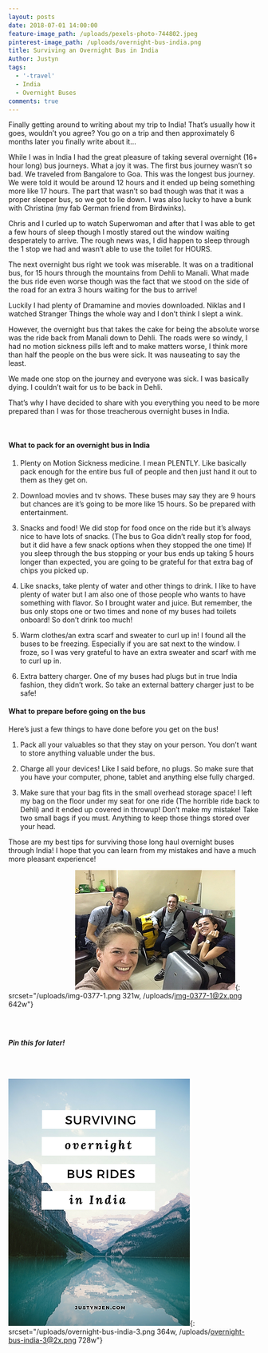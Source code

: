 ```yaml
---
layout: posts
date: 2018-07-01 14:00:00
feature-image_path: /uploads/pexels-photo-744802.jpeg
pinterest-image_path: /uploads/overnight-bus-india.png
title: Surviving an Overnight Bus in India
Author: Justyn
tags:
  - '-travel'
  - India
  - Overnight Buses
comments: true
---
```


Finally getting around to writing about my trip to India! That’s usually how it goes, wouldn’t you agree? You go on a trip and then approximately 6 months later you finally write about it…

While I was in India I had the great pleasure of taking several overnight (16+ hour long) bus journeys. What a joy it was. The first bus journey wasn’t so bad. We traveled from Bangalore to Goa. This was the longest bus journey. We were told it would be around 12 hours and it ended up being something more like 17 hours. The part that wasn’t so bad though was that it was a proper sleeper bus, so we got to lie down. I was also lucky to have a bunk with Christina (my fab German friend from Birdwinks).

Chris and I curled up to watch Superwoman and after that I was able to get a few hours of sleep though I mostly stared out the window waiting desperately to arrive. The rough news was, I did happen to sleep through the 1 stop we had and wasn’t able to use the toilet for HOURS.

The next overnight bus right we took was miserable. It was on a traditional bus, for 15 hours through the mountains from Dehli to Manali. What made the bus ride even worse though was the fact that we stood on the side of the road for an extra 3 hours waiting for the bus to arrive!

Luckily I had plenty of Dramamine and movies downloaded. Niklas and I watched Stranger Things the whole way and I don’t think I slept a wink.

However, the overnight bus that takes the cake for being the absolute worse was the ride back from Manali down to Dehli. The roads were so windy, I had no motion sickness pills left and to make matters worse, I think more than half the people on the bus were sick. It was nauseating to say the least.

We made one stop on the journey and everyone was sick. I was basically dying. I couldn’t wait for us to be back in Dehli.

That’s why I have decided to share with you everything you need to be more prepared than I was for those treacherous overnight buses in India.

&nbsp;

#### What to pack for an overnight bus in India

1. Plenty on Motion Sickness medicine. I mean PLENTLY. Like basically pack enough for the entire bus full of people and then just hand it out to them as they get on.

2. Download movies and tv shows. These buses may say they are 9 hours but chances are it’s going to be more like 15 hours. So be prepared with entertainment.

3. Snacks and food! We did stop for food once on the ride but it’s always nice to have lots of snacks. (The bus to Goa didn’t really stop for food, but it did have a few snack options when they stopped the one time) If you sleep through the bus stopping or your bus ends up taking 5 hours longer than expected, you are going to be grateful for that extra bag of chips you picked up.

4. Like snacks, take plenty of water and other things to drink. I like to have plenty of water but I am also one of those people who wants to have something with flavor. So I brought water and juice. But remember, the bus only stops one or two times and none of my buses had toilets onboard! So don’t drink too much!
5. Warm clothes/an extra scarf and sweater to curl up in! I found all the buses to be freezing. Especially if you are sat next to the window. I froze, so I was very grateful to have an extra sweater and scarf with me to curl up in.
6. Extra battery charger. One of my buses had plugs but in true India fashion, they didn’t work. So take an external battery charger just to be safe!

#### What to prepare before going on the bus

Here’s just a few things to have done before you get on the bus!

1. Pack all your valuables so that they stay on your person. You don’t want to store anything valuable under the bus.

2. Charge all your devices! Like I said before, no plugs. So make sure that you have your computer, phone, tablet and anything else fully charged.
3. Make sure that your bag fits in the small overhead storage space! I left my bag on the floor under my seat for one ride (The horrible ride back to Dehli) and it ended up covered in throwup! Don’t make my mistake! Take two small bags if you must. Anything to keep those things stored over your head.

Those are my best tips for surviving those long haul overnight buses through India! I hope that you can learn from my mistakes and have a much more pleasant experience!

&nbsp; &nbsp; &nbsp; &nbsp; &nbsp; &nbsp; &nbsp; &nbsp; &nbsp; &nbsp; &nbsp; &nbsp; &nbsp; &nbsp; &nbsp; &nbsp; &nbsp;&nbsp;![](/uploads/img-0377-1.png "Photo by http://birdwinks.com"){: srcset="/uploads/img-0377-1.png 321w, /uploads/img-0377-1@2x.png 642w"}

##### &nbsp;

##### Pin this for later!

##### &nbsp;

![](/uploads/overnight-bus-india-3.png){: srcset="/uploads/overnight-bus-india-3.png 364w, /uploads/overnight-bus-india-3@2x.png 728w"}&nbsp; &nbsp;

